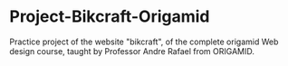 # Project-Bikcraft-Origamid
 Practice project of the website "bikcraft", of the complete origamid Web design course, taught by Professor Andre Rafael from ORIGAMID.

